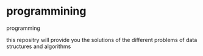 # programmining
programming

this repositry will provide you the solutions of the different problems of data structures and algorithms
